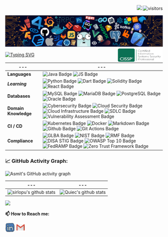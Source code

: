 <p align="right">
    <a href="https://github.com/sirlopu/sirlopu"><img src="https://img.shields.io/badge/status-updating-brightgreen.svg"></a>
    <!-- <a href="https://github.com/python/cpython"><img src="https://img.shields.io/badge/Python-3.9-FF1493.svg"></a> -->
    <!-- <a href="https://github.com/sirlopu/sirlopu/graphs/contributors"><img src="https://img.shields.io/github/contributors/sirlopu/sirlopu?color=blue"></a> -->
    <!-- <a href="https://github.com/sirlopu/sirlopu/stargazers"><img src="https://img.shields.io/github/stars/sirlopu/sirlopu.svg?logo=github"></a> -->
    <!-- <a href="https://github.com/sirlopu/sirlopu/network/members"><img src="https://img.shields.io/github/forks/sirlopu/sirlopu.svg?color=blue&logo=github"></a> -->
    <img src="https://visitor-badge.laobi.icu/badge?page_id=sirlopu.sirlopu" alt="visitors"/>   
</p>

<!--![](./src/header_.png)
<a href="https://www.python.org/"><img src="https://upload.wikimedia.org/wikipedia/commons/c/c3/Python-logo-notext.svg" align="right" height="48" width="48" ></a> -->
![](./src/header_.png)
<a href="https://www.isc2.org/Certifications/CISSP/" target="blank"><img align="right" src="https://raw.githubusercontent.com/sirlopu/sirlopu/master/assets/cissp.png" alt="sirlopu" height="48" width="150" /></a> 

[![Typing SVG](https://readme-typing-svg.herokuapp.com?color=%2336BCF7&center=true&vCenter=true&width=600&lines=Hi+there+👋,+I+am+Gabriel+Sirlopu;+Welcome+to+My+Profile!;Experienced+Systems+and+Software+Engineer;Always+learning+new+things+;Cybersecurity+and+DApps+enthusiast+;USAF+Veteran)](https://git.io/typing-svg)


--- | ---
--- | --- 
**Languages**  | ![Java Badge](https://img.shields.io/badge/-Java-007396?style=flat&logo=Java&logoColor=white) ![JS Badge](https://img.shields.io/badge/-JavaScript-F7DF1E?style=flat&logo=JavaScript&logoColor=white) 
***Learning*** | ![Python Badge](https://img.shields.io/badge/-Python-3776AB?style=flat&logo=Python&logoColor=white)  ![ Dart Badge](https://img.shields.io/badge/-Dart-0175C2?style=flat&logo=Dart&logoColor=white) ![ Solidity Badge](https://img.shields.io/badge/-Solidity-363636?style=flat&logo=Solidity&logoColor=white) ![ React Badge](https://img.shields.io/badge/-React-61DAFB?style=flat&logo=React&logoColor=white) 
**Databases**  | ![MySQL Badge](https://img.shields.io/badge/-MySQL-4479A1?style=flat&&logo=MySql&logoColor=white) ![MariaDB Badge](https://img.shields.io/badge/-MariaDB-003545?style=flat&logo=MariaDB&logoColor=white) ![PostgreSQL Badge](https://img.shields.io/badge/-PostgreSQL-4169E1?style=flat&logo=postgresql&logoColor=white)  ![Oracle Badge](https://img.shields.io/badge/-Oracle-F80000?style=flat&logo=oracle&logoColor=white) 
**Domain Knowledge**  | ![Cybersecurity Badge](https://img.shields.io/badge/-Cybersecurity-6DB33F?style=flat&logoColor=white) ![Cloud Security Badge](https://img.shields.io/badge/-Cloud%20Security%20-4C8CBF?style=flat&logoColor=white) ![Cloud Infrastructure Badge](https://img.shields.io/badge/-Cloud%20Infrastructure-FF9900?style=flat&logoColor=white) ![SDLC Badge](https://img.shields.io/badge/-SDLC-FF6600?style=flat&logoColor=white) ![Vulnerability Assessment Badge](https://img.shields.io/badge/-Vulnerability%20Assessment-00BAFF?style=flat&logoColor=white)
**CI / CD** | ![Kubernetes Badge](https://img.shields.io/badge/-Kubernetes%20-326CE5?style=flat&logo=Kubernetes&logoColor=white) ![Docker](https://img.shields.io/badge/-Docker-2496ED?style=flat&logo=Docker&logoColor=white) ![Markdown Badge](https://img.shields.io/badge/-Markdown-000000?style=flat&logo=Markdown&logoColor=white) ![Github Badge](https://img.shields.io/badge/-Gitlab%20-FCA121?style=flat&logo=Github&logoColor=white) ![Git Actions Badge](https://img.shields.io/badge/-Git%20-F05032?style=flat&logo=Git&logoColor=white)
**Compliance** | ![GLBA Badge](https://img.shields.io/badge/-GLBA-41454A?style=flat&logoColor=white) ![NIST Badge](https://img.shields.io/badge/-NIST%20-4C8CBF?style=flat&logoColor=white) ![RMF Badge](https://img.shields.io/badge/-RMF%20-F7DF1E?style=flat&logoColor=white) ![DISA STIG Badge](https://img.shields.io/badge/-DISA%20STIG-0175C2?style=flat&logoColor=white) ![OWASP Top 10 Badge](https://img.shields.io/badge/-OWASP%20Top%2010%20-FCA121?style=flat&logoColor=white) ![FedRAMP Badge](https://img.shields.io/badge/-FedRAMP-F80000?style=flat&logoColor=white) ![Zero Trust Framework Badge](https://img.shields.io/badge/-Zero%20Trust%20Framework-00BAFF?style=flat&logoColor=white) 



<!--   GitHub stats graph -->
### 📈 GitHub Activity Graph:
![Asmit's GitHub activity graph](https://activity-graph.herokuapp.com/graph?username=sirlopu&hide_border=true&theme=redical)

--- | ---
--- | --- 
![sirlopu's github stats](https://github-readme-stats.vercel.app/api?username=sirlopu&show_icons=true&theme=radical&include_all_commits=true) | ![Quiec's github stats](https://github-readme-stats.vercel.app/api/top-langs/?username=sirlopu&theme=radical&layout=compact)

<img src="https://github-readme-streak-stats.herokuapp.com/?user=sirlopu"></img>


**📫 How to Reach me:**
<p align="left">
<!--<a href="https://twitter.com/-----------" target="blank"><img align="center" src="https://raw.githubusercontent.com/sirlopu/sirlopu/master/assets/twitter.svg" alt="sirlopu" height="30" width="30" /></a> -->
<a href="https://linkedin.com/in/sirlopu" target="blank"><img align="center" src="https://raw.githubusercontent.com/sirlopu/sirlopu/master/assets/linkedin.svg" alt="sirlopu" height="30" width="30" /></a>
<a href="mailto:gabriel.sirlopu@alum.drexel.edu" target="blank"><img align="center" src="https://raw.githubusercontent.com/sirlopu/sirlopu/master/assets/gmail.svg" alt="Gmail" height="30" width="30" /></a>
</p>

  
<!--
**sirlopu/sirlopu** is a ✨ _special_ ✨ repository because its `README.md` (this file) appears on your GitHub profile.

Here are some ideas to get you started:

- 🔭 I’m currently working on ...
- 🌱 I’m currently learning ...
- 👯 I’m looking to collaborate on ...
- 🤔 I’m looking for help with ...
- 💬 Ask me about ...
- 📫 How to reach me: ...
- 😄 Pronouns: ...
- ⚡ Fun fact: ...
-->


